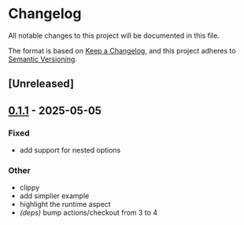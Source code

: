 # Changelog

All notable changes to this project will be documented in this file.

The format is based on [Keep a Changelog](https://keepachangelog.com/en/1.0.0/),
and this project adheres to [Semantic Versioning](https://semver.org/spec/v2.0.0.html).

## [Unreleased]

## [0.1.1](https://github.com/PierreZ/serde-evaluate/compare/v0.1.0...v0.1.1) - 2025-05-05

### Fixed

- add support for nested options

### Other

- clippy
- add simplier example
- highlight the runtime aspect
- *(deps)* bump actions/checkout from 3 to 4

